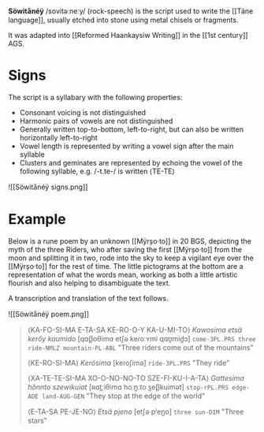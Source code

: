 **Söwita̋néÿ** /sovitəːneːy/ (rock-speech) is the script used to write the [[Täne language]], usually etched into stone using metal chisels or fragments.

It was adapted into [[Reformed Haankaysiw Writing]] in the [[1st century]] AGS.
# Signs
The script is a syllabary with the following properties:
- Consonant voicing is not distinguished
- Harmonic pairs of vowels are not distinguished
- Generally written top-to-bottom, left-to-right, but can also be written horizontally left-to-right
- Vowel length is represented by writing a vowel sign after the main syllable
- Clusters and geminates are represented by echoing the vowel of the following syllable, e.g. /-t.te-/ is written ⟨TE-TE⟩

![[Söwita̋néÿ signs.png]]

# Example
Below is a rune poem by an unknown [[Mÿrșo·to]] in 20 BGS, depicting the myth of the three Riders, who after saving the first [[Mÿrșo·to]] from the moon and splitting it in two, rode into the sky to keep a vigilant eye over the [[Mÿrșo·to]] for the rest of time. The little pictograms at the bottom are a representation of what the words mean, working as both a little artistic flourish and also helping to disambiguate the text.

A transcription and translation of the text follows.

![[Söwita̋néÿ poem.png]]
> ⟨KA-FO-SI-MA E-TA-SA KE-RO-O-Y KA-U-MI-TO⟩
> *Kawosima etsä kerőy kaumido*
> [qɑβ̞oθimɑ etʃə keɾoːʏmi qɑʊ̯mid̪ɔ]
> `come-3PL.PRS three ride-NMLZ mountain-PL-ABL`
> "Three riders come out of the mountains"
>
> ⟨KE-RO-SI-MA⟩
> *Kerösima*
> [keɾoʃimə]
> `ride-3PL.PRS`
> "They ride"
>
> ⟨XA-TE-TE-SI-MA XO-O-NO-NO-TO SZE-FI-KU-I-A-TA⟩
> *Gattesima hőnnto szewikuiat*
> [ʀɑt̪ːiθimɑ hoːn̺ːto s̺eβ̞kuimət]
> `stop-rPL.PRS edge-ADE land-AUG-GEN`
> "They stop at the edge of the world"
>
> ⟨E-TA-SA PE-JE-NO⟩
> *Etsä pjeno*
> [etʃə pʲen̺o]
> `three sun-DIM`
> "Three stars"